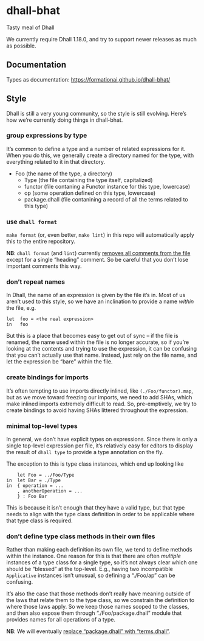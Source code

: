 # dhall-bhat
Tasty meal of Dhall

We currently require Dhall 1.18.0, and try to support newer releases as much as possible.

## Documentation

Types as documentation: https://formationai.github.io/dhall-bhat/

## Style

Dhall is still a very young community, so the style is still evolving. Here’s how we’re currently doing things in dhall-bhat.

### group expressions by type

It’s common to define a type and a number of related expressions for it. When you do this, we generally create a directory named for the type, with everything related to it in that directory.

- Foo (the name of the type, a directory)
  - Type (the file containing the type itself, capitalized)
  - functor (file contaning a Functor instance for this type, lowercase)
  - op (some operation defined on this type, lowercase)
  - package.dhall (file contanining a record of all the terms related to this type)

### use `dhall format`

`make format` (or, even better, `make lint`) in this repo will automatically apply this to the entire repository.

**NB**: `dhall format` (and `lint`) currently [removes all comments from the file](https://github.com/dhall-lang/dhall-haskell/issues/145) except for a single “heading” comment. So be careful that you don’t lose important comments this way.

### don’t repeat names

In Dhall, the name of an expression is given by the file it’s in. Most of us aren’t used to this style, so we have an inclination to provide a name _within_ the file, e.g.
```dhall
let  foo = <the real expression>
in   foo
```

But this is a place that becomes easy to get out of sync – if the file is renamed, the name used within the file is no longer accurate, so if you’re looking at the contents and trying to use the expression, it can be confusing that you can’t actually use that name. Instead, just rely on the file name, and let the expression be “bare” within the file.

### create bindings for imports

It’s often tempting to use imports directly inlined, like `(./Foo/functor).map`, but as we move toward freezing our imports, we need to add SHAs, which make inlined imports extremely difficult to read. So, pre-emptively, we try to create bindings to avoid having SHAs littered throughout the expression.

### minimal top-level types

In general, we don’t have explicit types on expressions. Since there is only a single top-level expression per file, it’s relatively easy for editors to display the result of `dhall type` to provide a type annotation on the fly.

The exception to this is type class instances, which end up looking like
```dhall
    let Foo = ../Foo/Type
in  let Bar = ./Type
in  { operation = ...
    , anotherOperation = ...
    } : Foo Bar
```
This is because it isn’t enough that they have a valid type, but that type needs to align with the type class definition in order to be applicable where that type class is required.

### don’t define type class methods in their own files

Rather than making each definition its own file, we tend to define methods within the instance. One reason for this is that there are often _multiple_ instances of a type class for a single type, so it’s not always clear which one should be “blessed” at the top-level. E.g., having two incompatible `Applicative` instances isn’t unusual, so defining a “./Foo/ap” can be confusing.

It’s also the case that those methods don’t really have meaning outside of the laws that relate them to the type class, so we constrain the definition to where those laws apply. So we keep those names scoped to the classes, and then also expose them through “./Foo/package.dhall” module that provides names for all operations of a type.

**NB**: We will eventually [replace “package.dhall” with “terms.dhall”](https://github.com/FormationAI/dhall-bhat/issues/46).
